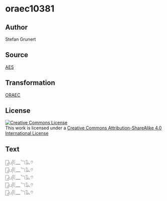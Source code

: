 # oraec10381

## Author

Stefan Grunert

## Source

[AES](https://github.com/simondschweitzer/aes)

## Transformation

[ORAEC](https://oraec.github.io/)

## License

<a rel="license" href="http://creativecommons.org/licenses/by-sa/4.0/"><img alt="Creative Commons License" style="border-width:0" src="https://i.creativecommons.org/l/by-sa/4.0/88x31.png" /></a><br />This work is licensed under a <a rel="license" href="http://creativecommons.org/licenses/by-sa/4.0/">Creative Commons Attribution-ShareAlike 4.0 International License</a>

## Text

𓉗𓂓𓋴𓇛𓈖𓆓𓅓𓄣<br>
𓉗𓂓𓋴𓇛𓈖𓆓𓅓𓄣<br>
𓉗𓂓𓋴𓇛𓈖𓆓𓅓𓄣<br>
𓉗𓂓𓋴𓇛𓈖𓆓𓅓𓄣<br>
𓉗𓂓𓋴𓇛𓈖𓆓𓅓𓄣<br>
